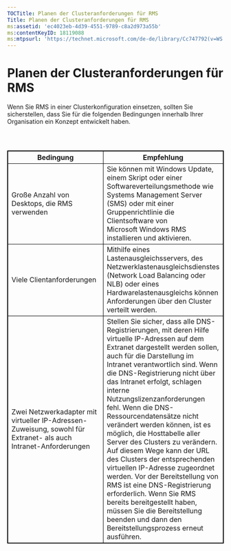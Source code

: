 ```yaml
---
TOCTitle: Planen der Clusteranforderungen für RMS
Title: Planen der Clusteranforderungen für RMS
ms:assetid: 'ec4023eb-4d39-4551-9789-c8a2d973a55b'
ms:contentKeyID: 18119088
ms:mtpsurl: 'https://technet.microsoft.com/de-de/library/Cc747792(v=WS.10)'
---
```


Planen der Clusteranforderungen für RMS
=======================================

Wenn Sie RMS in einer Clusterkonfiguration einsetzen, sollten Sie sicherstellen, dass Sie für die folgenden Bedingungen innerhalb Ihrer Organisation ein Konzept entwickelt haben.

###  

 
<table style="border:1px solid black;">
<colgroup>
<col width="50%" />
<col width="50%" />
</colgroup>
<thead>
<tr class="header">
<th style="border:1px solid black;" >Bedingung</th>
<th style="border:1px solid black;" >Empfehlung</th>
</tr>
</thead>
<tbody>
<tr class="odd">
<td style="border:1px solid black;">Große Anzahl von Desktops, die RMS verwenden</td>
<td style="border:1px solid black;">Sie können mit Windows Update, einem Skript oder einer Softwareverteilungsmethode wie Systems Management Server (SMS) oder mit einer Gruppenrichtlinie die Clientsoftware von Microsoft Windows RMS installieren und aktivieren.</td>
</tr>
<tr class="even">
<td style="border:1px solid black;">Viele Clientanforderungen</td>
<td style="border:1px solid black;">Mithilfe eines Lastenausgleichsservers, des Netzwerklastenausgleichsdienstes (Network Load Balancing oder NLB) oder eines Hardwarelastenausgleichs können Anforderungen über den Cluster verteilt werden.</td>
</tr>
<tr class="odd">
<td style="border:1px solid black;">Zwei Netzwerkadapter mit virtueller IP-Adressen-Zuweisung, sowohl für Extranet- als auch Intranet-Anforderungen</td>
<td style="border:1px solid black;">Stellen Sie sicher, dass alle DNS-Registrierungen, mit deren Hilfe virtuelle IP-Adressen auf dem Extranet dargestellt werden sollen, auch für die Darstellung im Intranet verantwortlich sind.
Wenn die DNS-Registrierung nicht über das Intranet erfolgt, schlagen interne Nutzungslizenzanforderungen fehl. Wenn die DNS-Ressourcendatensätze nicht verändert werden können, ist es möglich, die Hosttabelle aller Server des Clusters zu verändern. Auf diesem Wege kann der URL des Clusters der entsprechenden virtuellen IP-Adresse zugeordnet werden. Vor der Bereitstellung von RMS ist eine DNS-Registrierung erforderlich. Wenn Sie RMS bereits bereitgestellt haben, müssen Sie die Bereitstellung beenden und dann den Bereitstellungsprozess erneut ausführen.</td>
</tr>
</tbody>
</table>
